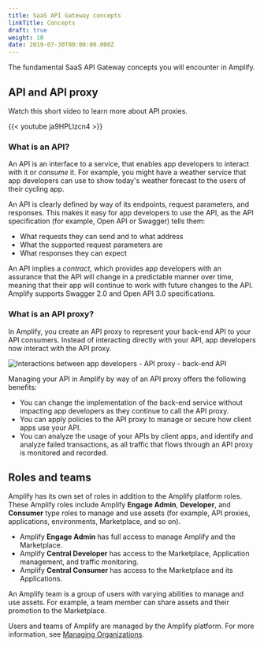 ```yaml
---
title: SaaS API Gateway concepts
linkTitle: Concepts
draft: true
weight: 10
date: 2019-07-30T00:00:00.000Z
---
```

The fundamental SaaS API Gateway concepts you will encounter in Amplify.

## API and API proxy

Watch this short video to learn more about API proxies.

{{< youtube ja9HPLlzcn4 >}}

### What is an API?

An API is an interface to a service, that enables app developers to interact with it or *consume* it. For example, you might have a weather service that app developers can use to show today's weather forecast to the users of their cycling app.

An API is clearly defined by way of its endpoints, request parameters, and responses. This makes it easy for app developers to use the API, as the API specification (for example, Open API or Swagger) tells them:

* What requests they can send and to what address
* What the supported request parameters are
* What responses they can expect

An API implies a *contract*, which provides app developers with an assurance that the API will change in a predictable manner over time, meaning that their app will continue to work with future changes to the API. Amplify supports Swagger 2.0 and Open API 3.0 specifications.

### What is an API proxy?

In Amplify, you create an API proxy to represent your back-end API to your API consumers. Instead of interacting directly with your API, app developers now interact with the API proxy.

![Interactions between app developers - API proxy - back-end API](/Images/central/api_proxy.png)

Managing your API in Amplify by way of an API proxy offers the following benefits:

* You can change the implementation of the back-end service without impacting app developers as they continue to call the API proxy.
* You can apply policies to the API proxy to manage or secure how client apps use your API.
* You can analyze the usage of your APIs by client apps, and identify and analyze failed transactions, as all traffic that flows through an API proxy is monitored and recorded.

## Roles and teams

Amplify has its own set of roles in addition to the Amplify platform roles. These Amplify roles include Amplify **Engage Admin**, **Developer**, and **Consumer** type roles to manage and use assets (for example, API proxies, applications, environments, Marketplace, and so on).  

* Amplify **Engage Admin** has full access to manage Amplify and the Marketplace.
* Amplify **Central Developer** has access to the Marketplace, Application management, and traffic monitoring.
* Amplify **Central Consumer** has access to the Marketplace and its Applications.

An Amplify team is a group of users with varying abilities to manage and use assets. For example, a team member can share assets and their promotion to the Marketplace.

Users and teams of Amplify are managed by the Amplify platform. For more information, see [Managing Organizations](https://docs.axway.com/bundle/platform-management/page/docs/management_guide/organizations/managing_organizations/index.html).

<!-- ### Amplify Central roles -->

<!-- The roles available in Amplify Central and the capabilities of each role are: -->

<!-- TODO Add list of roles and what they can do -->

<!-- TODO Add something explaining a user can have a different role on each of the teams they are a member of. -->
